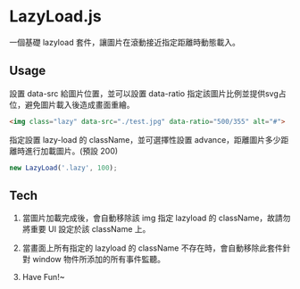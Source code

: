 # LazyLoad.js

一個基礎 lazyload 套件，讓圖片在滾動接近指定距離時動態載入。



## Usage

設置 data-src 給圖片位置，並可以設置 data-ratio 指定該圖片比例並提供svg占位，避免圖片載入後造成畫面重繪。

```html
<img class="lazy" data-src="./test.jpg" data-ratio="500/355" alt="#">
```

指定設置 lazy-load 的 className，並可選擇性設置 advance，距離圖片多少距離時進行加載圖片。(預設 200)

```js
new LazyLoad('.lazy', 100);
```



## Tech

1. 當圖片加載完成後，會自動移除該 img 指定 lazyload 的 className，故請勿將重要 UI 設定於該 className 上。

2. 當畫面上所有指定的 lazyload 的 className 不存在時，會自動移除此套件針對 window 物件所添加的所有事件監聽。

3. Have Fun!~
